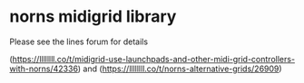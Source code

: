 

# norns midigrid library

Please see the lines forum for details

(https://llllllll.co/t/midigrid-use-launchpads-and-other-midi-grid-controllers-with-norns/42336)
and
(https://llllllll.co/t/norns-alternative-grids/26909)

